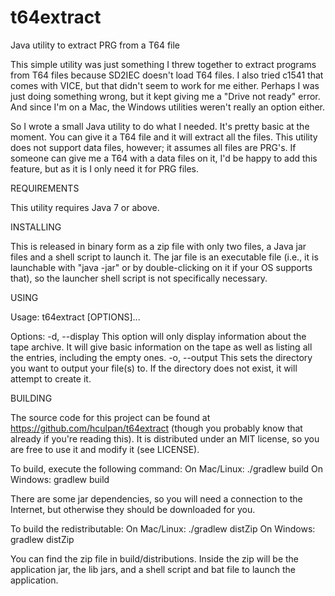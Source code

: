 t64extract
==========

Java utility to extract PRG from a T64 file

This simple utility was just something I threw together to extract programs from T64 files because SD2IEC doesn't load T64 files.  I also tried c1541 that comes with VICE, but that didn't seem to work for me either.  Perhaps I was just doing something wrong, but it kept giving me a "Drive not ready" error.  And since I'm on a Mac, the Windows utilities weren't really an option either.

So I wrote a small Java utility to do what I needed.  It's pretty basic at the moment.  You can give it a T64 file and it will extract all the files.  This utility does not support data files, however; it assumes all files are PRG's.  If someone can give me a T64 with a data files on it, I'd be happy to add this feature, but as it is I only need it for PRG files.


REQUIREMENTS

This utility requires Java 7 or above.


INSTALLING

This is released in binary form as a zip file with only two files, a Java jar files and a shell script to launch it.  The jar file is an executable file (i.e., it is launchable with "java -jar" or by double-clicking on it if your OS supports that), so the launcher shell script is not specifically necessary.


USING

Usage: t64extract [OPTIONS]... <T64 filename>

Options:
  -d, --display    This option will only display information about the
                   tape archive.  It will give basic information on
                   the tape as well as listing all the entries, including
                   the empty ones.
  -o, --output     This sets the directory you want to output your file(s)
                   to.  If the directory does not exist, it will attempt
                   to create it.


BUILDING

The source code for this project can be found at https://github.com/hculpan/t64extract (though you probably know that already if you're reading this).  It is distributed under an MIT license, so you are free to use it and modify it (see LICENSE).

To build, execute the following command:
	On Mac/Linux: ./gradlew build
	On Windows:   gradlew build

There are some jar dependencies, so you will need a connection to the Internet, but otherwise they should be downloaded for you.

To build the redistributable:
	On Mac/Linux: ./gradlew distZip
	On Windows:   gradlew distZip

You can find the zip file in build/distributions.  Inside the zip will be the application jar, the lib jars, and a shell script and bat file to launch the application.